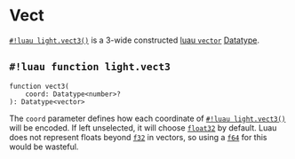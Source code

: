 # Vect

[`#!luau light.vect3()`](./vect3.md) is a 3-wide constructed
<a href="https://luau.org/typecheck#builtin-types" target="_blank">luau `vector`</a> [Datatype](../index.md).

## `#!luau function light.vect3`

```luau title='<!-- client --> <!-- server --> <!-- shared --> <!-- sync -->'
function vect3(
    coord: Datatype<number>?
): Datatype<vector>
```

The `coord` parameter defines how each coordinate of [`#!luau light.vect3()`](./vect3.md) will be encoded. If left unselected, it
will choose [`float32`](../numbers/floats.md) by default. Luau does not represent floats beyond
[`f32`](../numbers/floats.md) in vectors, so using a [`f64`](../numbers/floats.md) for this would be wasteful.
